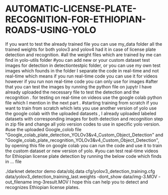 # AUTOMATIC-LICENSE-PLATE-RECOGNITION-FOR-ETHIOPIAN-ROADS-USING-YOLO
If you want to test the already trained file you can use my_data folder all the trained weights for both yolov3 and yolov4 had it in case of license plate detection and recognition.
#all the weight files which are trained by me can find in yolo-utils folder
#you can add new or your custom dataset  test images for detection in detectiontestpic folder, or you can use my own test images which founds in the folder 
I separate the code in real-time and not real-time which means if you run real-time code you can use  it for videos however if you run  non real-time code you can only use for images 
#after that you can test the images by running the python file  on jupytr  I have already uploaded the necessary file to test the detection and the recognition . for testing on real-time on videos use the google colab python file which I mention in the next part .
#starting training from scratch 
if you want to train from scratch which lets you use another version of yolo use the google colab with the uploaded datasets , I already uploaded  labeled datasets with corresponding  images  for both  detection and recognition step  in zip file and change all yolo version codes to use in  specific yolo version.
#use the uploaded Google_colob file "Google_colab_plate_detection_YOLOv3&v4_Custom_Object_Detection" and "Google_colab_plate_recognition_YOLOv3&v4_Custom_Object_Detection", by opening this file on google colab you can run the code and use it to train the custom dataset or new version of yolo.
#you can test real-time videos for Ethiopian license plate detection by running the below code which finds in … file 

./darknet detector demo data/obj.data cfg/yolov3_detection_training.cfg data/yolov3_detection_training_last.weights -dont_show data/img-3.MOV -out_filename img-3result.MOV
I hope this can help you to detect and recognizes Ethiopian license plates.

